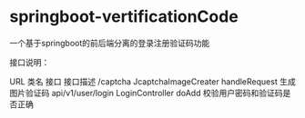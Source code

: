 # springboot-vertificationCode
一个基于springboot的前后端分离的登录注册验证码功能

接口说明：

URL	类名	接口	接口描述
/captcha	JcaptchaImageCreater	handleRequest	生成图片验证码
api/v1/user/login	LoginController	doAdd	校验用户密码和验证码是否正确

